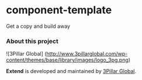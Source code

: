 component-template
===========

Get a copy and build away

### About this project

![3Pillar Global] (http://www.3pillarglobal.com/wp-content/themes/base/library/images/logo_3pg.png)

**Extend** is developed and maintained by [3Pillar Global](http://www.3pillarglobal.com/).
